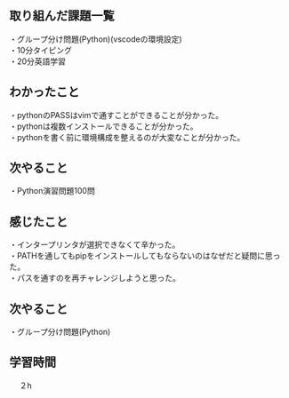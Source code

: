 ## 取り組んだ課題一覧
・グループ分け問題(Python)(vscodeの環境設定)
<br>・10分タイピング
<br>・20分英語学習


## わかったこと
・pythonのPASSはvimで通すことができることが分かった。
<br>・pythonは複数インストールできることが分かった。
<br>・pythonを書く前に環境構成を整えるのが大変なことが分かった。
## 次やること
・Python演習問題100問

## 感じたこと
・インタープリンタが選択できなくて辛かった。
<br>・PATHを通してもpipをインストールしてもならないのはなぜだと疑問に思った。
<br>・パスを通すのを再チャレンジしようと思った。
## 次やること
・グループ分け問題(Python)

## 学習時間
　  ２h
